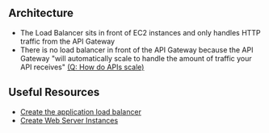 ## Architecture

- The Load Balancer sits in front of EC2 instances and only handles HTTP traffic from the API Gateway
- There is no load balancer in front of the API Gateway because the API Gateway "will automatically scale to handle the amount of traffic your API receives" [(Q: How do APIs scale)](https://aws.amazon.com/api-gateway/faqs/)

## Useful Resources

- [Create the application load balancer](https://hiveit.co.uk/techshop/terraform-aws-vpc-example/04-create-the-application-load-balancer/)
- [Create Web Server Instances](https://hiveit.co.uk/techshop/terraform-aws-vpc-example/06-create-web-server-instances/)